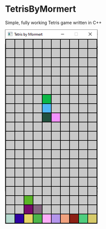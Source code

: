 # TetrisByMormert
Simple, fully working Tetris game written in C++

![Game showcase](https://raw.githubusercontent.com/Mormert/TetrisByMormert/master/GameShowcase.PNG)
